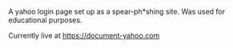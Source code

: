A yahoo login page set up as a spear-ph*shing site. Was used for educational purposes.

Currently live at https://document-yahoo.com